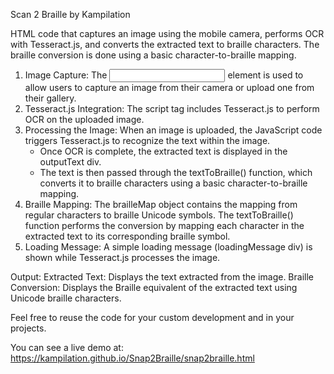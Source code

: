 Scan 2 Braille by Kampilation

 HTML code that captures an image using the mobile camera, performs OCR with Tesseract.js, and converts the extracted text to braille characters. The braille conversion is done using a basic character-to-braille mapping.

 1. Image Capture: The <input> element is used to allow users to capture an image from their camera or upload one from their gallery.
 2. Tesseract.js Integration: The script tag includes Tesseract.js to perform OCR on the uploaded image.
 3. Processing the Image: When an image is uploaded, the JavaScript code triggers Tesseract.js to recognize the text within the image.
    - Once OCR is complete, the extracted text is displayed in the outputText div.
    - The text is then passed through the textToBraille() function, which converts it to braille characters using a basic character-to-braille mapping.
 4. Braille Mapping: The brailleMap object contains the mapping from regular characters to braille Unicode symbols. The textToBraille() function performs the conversion by mapping each character in the extracted text to its corresponding braille symbol.
 5. Loading Message: A simple loading message (loadingMessage div) is shown while Tesseract.js processes the image.

Output:
Extracted Text: Displays the text extracted from the image.
Braille Conversion: Displays the Braille equivalent of the extracted text using Unicode braille characters.

Feel free to reuse the code for your custom development and in your projects.

You can see a live demo at: https://kampilation.github.io/Snap2Braille/snap2braille.html
